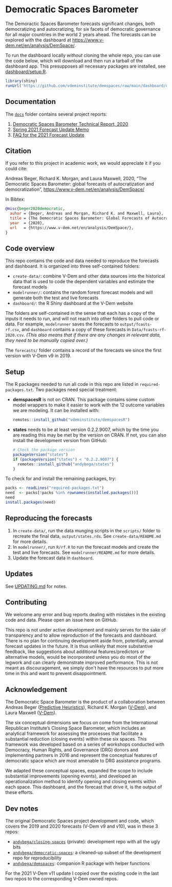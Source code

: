 Democratic Spaces Barometer
===========================

The Demoractic Spaces Barometer forecasts significant changes, both democratizing and autocratizing, for six facets of democratic governance for all major countries in the world 2 years ahead. The forecasts can be explored with the dashboard at https://www.v-dem.net/en/analysis/DemSpace/.

To run the dashboard locally _without_ cloning the whole repo, you can use the code below, which will download and then run a tarball of the dashboard app. This presupposes all necessary packages are installed, see [dashboard/setup.R](dashboard/setup.R). 

```r
library(shiny)
runUrl('https://github.com/vdeminstitute/demspaces/raw/main/dashboard/demspaces-dashboard.tar.gz')
```

Documentation
-------------

The [`docs`](docs/) folder contains several project reports:

1. [Democratic Spaces Barometer Technical Report, 2020](docs/IRI_DArch_Final_Report_2020-03-30.pdf)
2. [Spring 2021 Forecast Update Memo](docs/DemocraticSpaces2021.pdf)
3. [FAQ for the 2021 Forecast Update](docs/DemSpaces2021-Questions.pdf)

Citation
--------

If you refer to this project in academic work, we would appreciate it if you could cite:

Andreas Beger, Richard K. Morgan, and Laura Maxwell, 2020, “The Democratic Spaces Barometer: global forecasts of autocratization and democratization”, <https://www.v-dem.net/en/analysis/DemSpace/>

In Bibtex:

```bibtex
@misc{beger2020democratic,
  auhor = {Beger, Andreas and Morgan, Richard K. and Maxwell, Laura},
  title = {The Democratic Spaces Barometer: Global Forecasts of Autocratization and Democratization},
  year  = {2020},
  url   = {https://www.v-dem.net/en/analysis/DemSpace/},
}
```

Code overview
-------------

This repo contains the code and data needed to reproduce the forecasts and dashboard. It is organized into three self-contained folders:

- `create-data/`: combine V-Dem and other data sources into the historical data that is used to code the dependent variables and estimate the forecast models
- `modelrunner/`: contains the random forest forecast models and will generate both the test and live forecasts
- `dashboard/`: the R Shiny dashboard at the V-Dem website

The folders are self-contained in the sense that each has a copy of the inputs it needs to run, and will not reach into other folders to pull code or data. For example, `modelrunner` saves the forecasts to `output/fcasts-rf.csv`, and `dashboard` contains a copy of these forecasts in `Data/fcasts-rf-2020.csv`. *(This also means that if there are any changes in relevant data, they need to be manually copied over.)*

The `forecasts/` folder contains a record of the forecasts we since the first version with V-Dem v9 in 2019. 

## Setup

The R packages needed to run all code in this repo are listed in `required-packages.txt`. Two packages need special treatment:

- **demspacesR** is not on CRAN. This package contains some custom model wrappers to make it easier to work with the 12 outcome variables we are modeling. It can be installed with:
  ```r
  remotes::install_github("vdeminstitute/demspacesR")
  ```
- **states** needs to be at least version 0.2.2.9007, which by the time you are reading this may be met by the version on CRAN. If not, you can also install the development version from GitHub:
  ```r
  # Check the package version
  packageVersion("states")
  if (packageVersion("states") < "0.2.2.9007") {
    remotes::install_github("andybega/states")
  }
  ```

To check for and install the remaining packages, try:

```r
packs <- readLines("required-packages.txt")
need  <- packs[!packs %in% rownames(installed.packages())]
need
install.packages(need)
```

## Reproducing the forecasts

1. In `create-data/`, run the data munging scripts in the `scripts/` folder to recreate the final data, `output/states.rds`. See `create-data/README.md` for more details.
2. In `modelrunner/`, run `R/rf.R` to run the forecast models and create the test and live forecasts. See `modelrunner/README.md` for more details.
3. Update the forecast data in `dashboard`.

## Updates

See [UPDATING.md](UPDATING.md) for notes.

## Contributing

We welcome any error and bug reports dealing with mistakes in the existing code and data. Please open an issue here on GitHub. 

This repo is not under active development and mainly serves for the sake of transparency and to allow reproduction of the forecasts and dashboard. There is no plan for continuing development aside from, potentially, annual forecast updates in the future. It is thus unlikely that more substantive feedback, like suggestions about additional features/predictors or alternative models, would be incorporated unless you do most of the legwork and can clearly demonstrate improved performance. This is not meant as discouragement, we simply don't have the resources to put more time in this and want to prevent disappointment. 

## Acknowledgement

The Democratic Space Barometer is the product of a collaboration between Andreas Beger ([Predictive Heuristics](https://www.predictiveheuristics.com)), Richard K. Morgan ([V-Dem](https://www.v-dem.net/en/)), and Laura Maxwell ([V-Dem](https://www.v-dem.net/en/)).

The six conceptual dimensions we focus on come from the International Republican Institute’s Closing Space Barometer, which includes an analytical framework for assessing the processes that facilitate a substantial reduction (closing events) within these six spaces. This framework was developed based on a series of workshops conducted with Democracy, Human Rights, and Governance (DRG) donors and implementing partners in 2016 and represent the conceptual features of democratic space which are most amenable to DRG assistance programs.

We adapted these conceptual spaces, expanded the scope to include substantial improvements (opening events), and developed an operationalization method to identify opening and closing events within each space. This dashboard, and the forecast that drive it, is the output of these efforts.

## Dev notes

The original Democratic Spaces project development and code, which covers the 2019 and 2020 forecasts (V-Dem v9 and v10), was in these 3 repos:

- [`andybega/closing-spaces`](https://github.com/andybega/closing-spaces) (private): development repo with all the ugly bits
- [`andybega/democratic-spaces`](https://github.com/andybega/democratic-spaces): a cleaned-up subset of the development repo for reproducibility
- [`andybega/demspaces`](https://github.com/andybega/demspaces): companion R package with helper functions

For the 2021 V-Dem v11 update I copied over the existing code in the last two repos to the corresponding V-Dem owned repos. 


